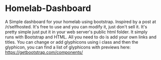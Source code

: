 # Homelab-Dashboard
A Simple dashboard for your homelab using bootstrap. Inspired by a post at /r/selfhosted. It's free to use and you can modify it, just don't sell it.
It's pretty simple just put it in your web server's public html folder. It simply runs with Bootstrap and HTML. All you need to do is add
your own links and titles. You can change or add glyphicons using i class and then the glyphicon, you can find a list of glyphicons with previews here: https://getbootstrap.com/components/
